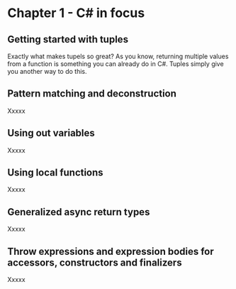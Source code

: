 ﻿# Chapter 1 - C# in focus

## Getting started with tuples
Exactly what makes tupels so great? As you know, returning multiple values from a function is something you can already do in C#. Tuples simply give you another way to do this.

## Pattern matching and deconstruction
Xxxxx

## Using out variables
Xxxxx

## Using local functions
Xxxxx

## Generalized async return types
Xxxxx

## Throw expressions and expression bodies for accessors, constructors and finalizers
Xxxxx
